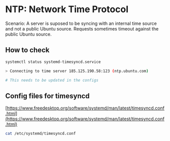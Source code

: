 # NTP: Network Time Protocol

Scenario: A server is suposed to be syncing with an internal time source and not a public Ubuntu source. Requests sometimes timeout against the public Ubuntu source.

## How to check

``` bash
systemctl status systemd-timesyncd.service

> Connecting to time server 185.125.190.58:123 (ntp.ubuntu.com)

# This needs to be updated in the configs
```

## Config files for timesyncd

[https://www.freedesktop.org/software/systemd/man/latest/timesyncd.conf.html](https://www.freedesktop.org/software/systemd/man/latest/timesyncd.conf.html)

``` bash
cat /etc/systemd/timesyncd.conf
```
